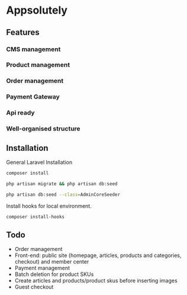 # Appsolutely

## Features

### CMS management

### Product management

### Order management

### Payment Gateway

### Api ready

### Well-organised structure

## Installation

General Laravel Installation
```bash
composer install

php artisan migrate && php artisan db:seed

php artisan db:seed --class=AdminCoreSeeder
```

Install hooks for local environment.
```
composer install-hooks
```

## Todo
- Order management
- Front-end: public site (homepage, articles, products and categories, checkout) and member center
- Payment management
- Batch deletion for product SKUs
- Create articles and products/product skus before inserting images
- Guest checkout
